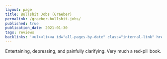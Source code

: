 ```yaml
---
layout: page
title: Bullshit Jobs (Graeber)
permalink: /graeber-bullshit-jobs/
published: true
publication_date: 2021-01-30
tags: reviews
backlinks: '<ul><li><a id="all-pages-by-date" class="internal-link" href="/all-pages-by-date/">All pages by date</a></li><li><a id="books-published-in-2018" class="internal-link" href="/books-published-in-2018/">Books I&#39;ve read that were published in 2018</a></li><li><a id="books-read-in-2021" class="internal-link" href="/books-read-in-2021/">Books I read in 2021</a></li><li><a id="books-tagged-anthropology" class="internal-link" href="/books-tagged-anthropology/">Books tagged &#39;anthropology&#39;</a></li><li><a id="books-tagged-economics" class="internal-link" href="/books-tagged-economics/">Books tagged &#39;economics&#39;</a></li><li><a id="books-tagged-nonfiction" class="internal-link" href="/books-tagged-nonfiction/">Books tagged &#39;nonfiction&#39;</a></li><li><a id="graeber-debt" class="internal-link" href="/graeber-debt/">Debt (Graeber)</a></li><li><a id="reviews" class="internal-link" href="/reviews/">Reviews</a></li></ul>'
---
```


Entertaining, depressing, and painfully clarifying. Very much a red-pill book.